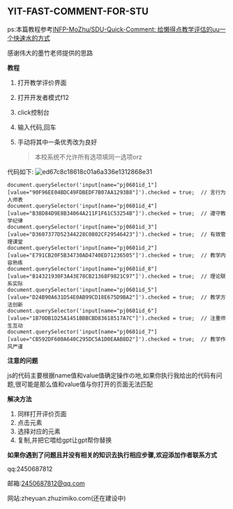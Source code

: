 ## YIT-FAST-COMMENT-FOR-STU

ps:本篇教程参考[INFP-MoZhu/SDU-Quick-Comment: 给懒得点教学评估的uu一个快速水的方式](https://github.com/INFP-MoZhu/SDU-Quick-Comment)

感谢伟大的墨竹老师提供的思路

**教程**

1. 打开教学评价界面

2. 打开开发者模式f12

3. click控制台

4. 输入代码,回车

5. 手动将其中一条优秀改为良好

   > 本校系统不允许所有选项填同一选项orz



代码如下:
![ed67c8c18618c01a6a336e1312868e31](https://github.com/user-attachments/assets/fd369c73-4135-4cf1-8120-6e6c5c7d3fcf)

```
document.querySelector('input[name="pj0601id_1"][value="90F96EE04BDC49FDBEDF7B07AA1293B8"]').checked = true;  // 言行为人师表
document.querySelector('input[name="pj0601id_4"][value="B38D84D9E8B34064A211F1F61C53254B"]').checked = true;  // 遵守教学纪律
document.querySelector('input[name="pj0601id_3"][value="D3607377D52344228C0802CF29546423"]').checked = true;  // 有效管理课堂
document.querySelector('input[name="pj0601id_2"][value="E791CB20F5B34730AD4740ED71236505"]').checked = true;  // 教学内容熟练
document.querySelector('input[name="pj0601id_8"][value="B14321930F3A43E78CB21368F9821C97"]').checked = true;  // 理论联系实际
document.querySelector('input[name="pj0601id_5"][value="D24B90A631D54E0AB99CD18E675D9BA2"]').checked = true;  // 教学方法创新
document.querySelector('input[name="pj0601id_6"][value="1B70DB1D25A1451BBBCBD83618517A7C"]').checked = true;  // 注重师生互动
document.querySelector('input[name="pj0601id_7"][value="CB592DF600A640C295DC5A1D0EAAB8D2"]').checked = true;  // 教学作风严谨

```



**注意的问题**

js的代码主要根据name值和value值确定操作の地,如果你执行我给出的代码有问题,很可能是那么值和value值与你打开的页面无法匹配

**解决方法**

1. 同样打开评价页面
2. 点击元素
3. 选择对应的元素
4. 复制,并把它喂给gpt让gpt帮你替换

**如果你遇到了问题且并没有相关的知识去执行相应步骤,欢迎添加作者联系方式**

qq:2450687812

邮箱:2450687812@qq.com

网站:zheyuan.zhuzimiko.com(还在建设中)
